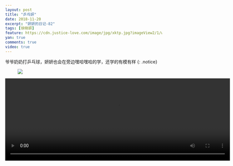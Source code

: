 ```yaml
---
layout: post
title: "乒乓妍"
date: 2018-11-20
excerpt: "妍妍的日记-82"
tags: [徐晓妍]
feature: https://cdn.justice-love.com/image/jpg/xktp.jpg?imageView2/1/w/1200/h/500
yan: true
comments: true
video: true
---
```

爷爷奶奶打乒乓球，妍妍也会在旁边嘿哈嘿哈的学，还学的有模有样
{: .notice}
<figure>
    <img src="{{ site.staticUrl }}/yanyan/image/pingpang.jpeg?imageMogr2/auto-orient" />
</figure>
<video id="my-video" class="video-js vjs-16-9 clipboard" controls preload="auto" width="722" height="264" data-setup="{}">
    <source src="{{ site.staticUrl }}/yanyan/video/pingpang.mp4" type='video/mp4'>
    <p class="vjs-no-js">
      To view this video please enable JavaScript, and consider upgrading to a web browser that
      <a href="http://videojs.com/html5-video-support/" target="_blank">supports HTML5 video</a>
    </p>
</video>
